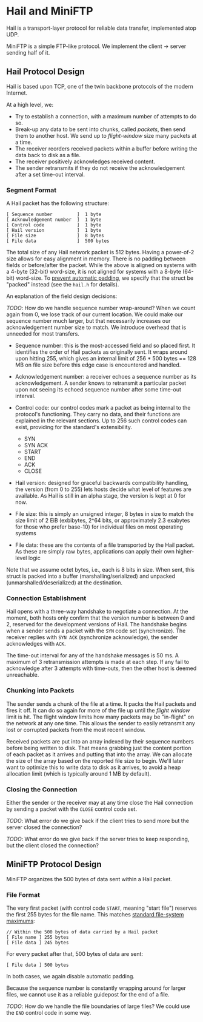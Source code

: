 # Hail and MiniFTP

Hail is a transport-layer protocol for reliable data transfer, implemented atop
UDP.

MiniFTP is a simple FTP-like protocol. We implement the client -> server
sending half of it.


## Hail Protocol Design 

Hail is based upon TCP, one of the twin backbone protocols of the
modern Internet. 

At a high level, we: 

* Try to establish a connection, with a maximum number of attempts to do so.
* Break-up any data to be sent into chunks, called *packets*, then send them
  to another host. We send up to *flight-window* size many packets at a time.
* The receiver reorders received packets within a buffer before writing the
  data back to disk as a file.
* The receiver positively acknowledges received content.
* The sender retransmits if they do not receive the acknowledgement after
  a set time-out interval.


### Segment Format

A Hail packet has the following structure:

    [ Sequence number         ]  1 byte
    [ Acknowledgement number  ]  1 byte
    [ Control code            ]  1 byte
    [ Hail version            ]  1 byte
    [ File size               ]  8 bytes 
    [ File data               ]  500 bytes

The total size of any Hail network packet is 512 bytes.
Having a power-of-2 size allows for easy alignment in memory.
There is no padding between fields or before/after the packet.
While the above is aligned on systems with a 4-byte (32-bit) word-size, 
it is not aligned for systems with a 8-byte (64-bit) word-size. 
To [prevent automatic padding](http://stackoverflow.com/questions/4306186/structure-padding-and-structure-packing), we specify that the struct be 
"packed" instead (see the `hail.h` for details).

An explanation of the field design decisions:

*TODO*: How do we handle sequence number wrap-around? When we count again from 0, we lose track of our current location. We could make our sequence number
much larger, but that necessarily increases our acknowledgement number size
to match. We introduce overhead that is unneeded for most transfers.

* Sequence number: this is the most-accessed field and so placed first. 
  It identifies the order of Hail packets as originally sent. It wraps 
  around upon hitting 255, which gives an internal limit of 256 * 500 bytes
  == 128 MB on file size before this edge case is encountered and handled.

* Acknowledgement number: a receiver echoes a sequence number as its
  acknowledgement. A sender knows to retransmit a particular packet upon not
  seeing its echoed sequence number after some time-out interval.

* Control code: our control codes mark a packet as being internal to the
  protocol's functioning. They carry no data, and their functions are explained
  in the relevant sections. Up to 256 such control codes can exist, providing
  for the standard's extensibility.

    * SYN
    * SYN ACK
    * START
    * END
    * ACK 
    * CLOSE

* Hail version: designed for graceful backwards compatibility handling, 
  the version (from 0 to 255) lets hosts decide what level of features are
  available. As Hail is still in an alpha stage, the version is kept at 0 
  for now.

* File size: this is simply an unsigned integer, 8 bytes in size to match the
  size limit of 2 EiB (exbibytes, 2^64 bits, or approximately 2.3 exabytes for
  those who prefer base-10) for individual files on most operating systems

* File data: these are the contents of a file transported by the Hail packet.
  As these are simply raw bytes, applications can apply their own higher-level 
  logic 

Note that we assume octet bytes, i.e., each is 8 bits in size. When sent, this
struct is packed into a buffer (marshalling/serialized) and unpacked
(unmarshalled/deserialized) at the destination.


### Connection Establishment 

Hail opens with a three-way handshake to negotiate a connection. At the moment,
both hosts only confirm that the version number is between 0 and 2, reserved
for the development versions of Hail. The handshake begins when a sender
sends a packet with the `SYN` code set (synchronize). The receiver replies 
with `SYN ACK` (synchronize acknowledge), the sender acknowledges with `ACK`.

The time-out interval for any of the handshake messages is 50 ms. 
A maximum of 3 retransmission attempts is made at each step. If 
any fail to acknowledge after 3 attempts with time-outs, then the 
other host is deemed unreachable.


### Chunking into Packets

The sender sends a chunk of the file at a time. It packs the Hail packets 
and fires it off. It can do so again for more of the file up until 
the *flight window* limit is hit. The flight window limits how many 
packets may be "in-flight" on the network at any one time. This allows
the sender to easily retransmit any lost or corrupted packets from the
most recent window.

Received packets are put into an array indexed by their sequence numbers 
before being written to disk. That means grabbing just the content portion
of each packet as it arrives and putting that into the array. We can 
allocate the size of the array based on the reported file size to begin. 
We'll later want to optimize this to write data to disk as it arrives, 
to avoid a heap allocation limit (which is typically around 1 MB by default). 


### Closing the Connection

Either the sender or the receiver may at any time close the
Hail connection by sending a packet with the `CLOSE` control code set.

*TODO*: What error do we give back if the client tries to send more but the server closed the connection?

*TODO*: What error do we give back if the server tries to keep responding, but the client closed the connection?


## MiniFTP Protocol Design 

MiniFTP organizes the 500 bytes of data sent within a Hail packet.


### File Format

The very first packet (with control code `START`, meaning "start file")
reserves the first 255 bytes for the file name. This matches 
[standard file-system maximums](http://stackoverflow.com/questions/6571435/limit-on-file-name-length-in-bash):

    // Within the 500 bytes of data carried by a Hail packet
    [ File name ] 255 bytes
    [ File data ] 245 bytes

For every packet after that, 500 bytes of data are sent: 

    [ File data ] 500 bytes

In both cases, we again disable automatic padding.

Because the sequence number is constantly wrapping around for larger 
files, we cannot use it as a reliable guidepost for the end of a file. 

*TODO*: How do we handle the file boundaries of large files? We could 
use the `END` control code in some way.






